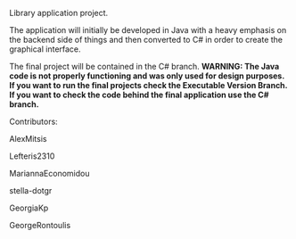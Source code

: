 Library application project.

The application will initially be developed in Java with a heavy emphasis on the backend side of things and then converted to C# in order to create the graphical interface.

The final project will be contained in the C# branch.
**WARNING: The Java code is not properly functioning and was only used for design purposes. If you want to run the final projects check the Executable Version Branch. If you want to check the code behind the final application use the C# branch.**


Contributors:

AlexMitsis

Lefteris2310

MariannaEconomidou

stella-dotgr

GeorgiaKp

GeorgeRontoulis
